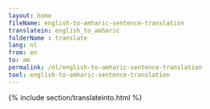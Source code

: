 ```yaml
---
layout: home
fileName: english-to-amharic-sentence-translation
translatein: english_to_amharic
folderName : translate
lang: nl
from: en
to: am
permalink: /nl/english-to-amharic-sentence-translation
tool: english-to-amharic-sentence-translation
---
```

{% include section/translateinto.html %}    
